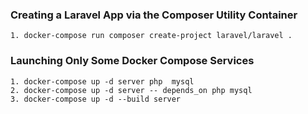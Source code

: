 ### **Creating a Laravel App via the Composer Utility Container**
    1. docker-compose run composer create-project laravel/laravel .

### **Launching Only Some Docker Compose Services**
    1. docker-compose up -d server php  mysql
    2. docker-compose up -d server -- depends_on php mysql
    3. docker-compose up -d --build server